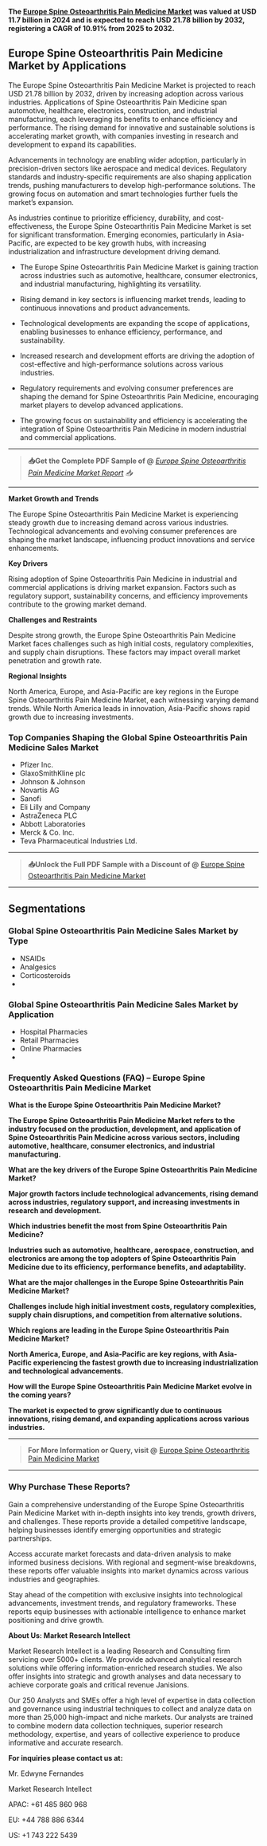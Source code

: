 <p><strong>The <a href="https://www.marketresearchintellect.com/download-sample/?rid=1022222&amp;utm_source=Pulse-April-Europe&amp;utm_medium=852">Europe Spine Osteoarthritis Pain Medicine Market</a> was valued at USD 11.7 billion in 2024 and is expected to reach USD 21.78 billion by 2032, registering a CAGR of 10.91% from 2025 to 2032.</strong></p><h2>Europe Spine Osteoarthritis Pain Medicine Market by Applications&nbsp;</h2><p><p>The Europe Spine Osteoarthritis Pain Medicine Market is projected to reach USD 21.78 billion by 2032, driven by increasing adoption across various industries. Applications of Spine Osteoarthritis Pain Medicine span automotive, healthcare, electronics, construction, and industrial manufacturing, each leveraging its benefits to enhance efficiency and performance. The rising demand for innovative and sustainable solutions is accelerating market growth, with companies investing in research and development to expand its capabilities.</p><p>Advancements in technology are enabling wider adoption, particularly in precision-driven sectors like aerospace and medical devices. Regulatory standards and industry-specific requirements are also shaping application trends, pushing manufacturers to develop high-performance solutions. The growing focus on automation and smart technologies further fuels the market&rsquo;s expansion.</p><p>As industries continue to prioritize efficiency, durability, and cost-effectiveness, the Europe Spine Osteoarthritis Pain Medicine Market is set for significant transformation. Emerging economies, particularly in Asia-Pacific, are expected to be key growth hubs, with increasing industrialization and infrastructure development driving demand.</p></p><ul><li><p>The Europe Spine Osteoarthritis Pain Medicine Market is gaining traction across industries such as automotive, healthcare, consumer electronics, and industrial manufacturing, highlighting its versatility.</p></li><li><p>Rising demand in key sectors is influencing market trends, leading to continuous innovations and product advancements.</p></li><li><p>Technological developments are expanding the scope of applications, enabling businesses to enhance efficiency, performance, and sustainability.</p></li><li><p>Increased research and development efforts are driving the adoption of cost-effective and high-performance solutions across various industries.</p></li><li><p>Regulatory requirements and evolving consumer preferences are shaping the demand for Spine Osteoarthritis Pain Medicine, encouraging market players to develop advanced applications.</p></li><li><p>The growing focus on sustainability and efficiency is accelerating the integration of Spine Osteoarthritis Pain Medicine in modern industrial and commercial applications.</p></li></ul><hr /><blockquote><p><strong><span class="font-[700]">📥Get the Complete PDF Sample of @ </span></strong><em><span class="font-[700]"><a href="https://www.marketresearchintellect.com/download-sample/?rid=1022222&amp;utm_source=Pulse-April-Europe&amp;utm_medium=852" target="_blank" data-tracking-control-name="article-ssr-frontend-pulse_little-text-block" data-tracking-will-navigate="" data-test-link="">Europe Spine Osteoarthritis Pain Medicine Market Report</a>&nbsp;📥</span></em></p></blockquote><hr /><p class="" data-start="77" data-end="360"><strong data-start="77" data-end="105">Market Growth and Trends</strong></p><p class="" data-start="77" data-end="360">The Europe Spine Osteoarthritis Pain Medicine Market is experiencing steady growth due to increasing demand across various industries. Technological advancements and evolving consumer preferences are shaping the market landscape, influencing product innovations and service enhancements.</p><p class="" data-start="362" data-end="606"><strong data-start="362" data-end="377">Key Drivers</strong></p><p class="" data-start="362" data-end="606">Rising adoption of Spine Osteoarthritis Pain Medicine in industrial and commercial applications is driving market expansion. Factors such as regulatory support, sustainability concerns, and efficiency improvements contribute to the growing market demand.</p><p class="" data-start="608" data-end="849"><strong data-start="608" data-end="637">Challenges and Restraints</strong></p><p class="" data-start="608" data-end="849">Despite strong growth, the Europe Spine Osteoarthritis Pain Medicine Market faces challenges such as high initial costs, regulatory complexities, and supply chain disruptions. These factors may impact overall market penetration and growth rate.</p><p class="" data-start="851" data-end="1095"><strong data-start="851" data-end="872">Regional Insights</strong></p><p class="" data-start="851" data-end="1095">North America, Europe, and Asia-Pacific are key regions in the Europe Spine Osteoarthritis Pain Medicine Market, each witnessing varying demand trends. While North America leads in innovation, Asia-Pacific shows rapid growth due to increasing investments.</p><p><h3>Top Companies Shaping the Global Spine Osteoarthritis Pain Medicine Sales Market </h3><ul><li>Pfizer Inc.</li><li>GlaxoSmithKline plc</li><li>Johnson & Johnson</li><li>Novartis AG</li><li>Sanofi</li><li>Eli Lilly and Company</li><li>AstraZeneca PLC</li><li>Abbott Laboratories</li><li>Merck & Co. Inc.</li><li>Teva Pharmaceutical Industries Ltd.</li></ul></p><hr /><blockquote><p><strong>📥Unlock the Full PDF Sample with a Discount of @</strong> <a href="https://www.marketresearchintellect.com/ask-for-discount/?rid=1022222&amp;utm_source=Pulse-April-Europe&amp;utm_medium=852">Europe Spine Osteoarthritis Pain Medicine Market</a></p></blockquote><hr /><p><h2>Segmentations</h2><h3>Global Spine Osteoarthritis Pain Medicine Sales Market by Type</h3><ul><li>NSAIDs</li><li>Analgesics</li><li>Corticosteroids</li><li></li></ul><h3>Global Spine Osteoarthritis Pain Medicine Sales Market by Application</h3><ul><li>Hospital Pharmacies</li><li>Retail Pharmacies</li><li>Online Pharmacies</li><li></li></ul></p><h3><strong>Frequently Asked Questions (FAQ) &ndash; Europe Spine Osteoarthritis Pain Medicine Market</strong></h3><p><strong>What is the Europe Spine Osteoarthritis Pain Medicine Market?</strong></p><p><strong>The Europe Spine Osteoarthritis Pain Medicine Market refers to the industry focused on the production, development, and application of Spine Osteoarthritis Pain Medicine across various sectors, including automotive, healthcare, consumer electronics, and industrial manufacturing.</strong></p><p><strong>What are the key drivers of the Europe Spine Osteoarthritis Pain Medicine Market?</strong></p><p><strong>Major growth factors include technological advancements, rising demand across industries, regulatory support, and increasing investments in research and development.</strong></p><p><strong>Which industries benefit the most from Spine Osteoarthritis Pain Medicine?</strong></p><p><strong>Industries such as automotive, healthcare, aerospace, construction, and electronics are among the top adopters of Spine Osteoarthritis Pain Medicine due to its efficiency, performance benefits, and adaptability.</strong></p><p><strong>What are the major challenges in the Europe Spine Osteoarthritis Pain Medicine Market?</strong></p><p><strong>Challenges include high initial investment costs, regulatory complexities, supply chain disruptions, and competition from alternative solutions.</strong></p><p><strong>Which regions are leading in the Europe Spine Osteoarthritis Pain Medicine Market?</strong></p><p><strong>North America, Europe, and Asia-Pacific are key regions, with Asia-Pacific experiencing the fastest growth due to increasing industrialization and technological advancements.</strong></p><p><strong>How will the Europe Spine Osteoarthritis Pain Medicine Market evolve in the coming years?</strong></p><p><strong>The market is expected to grow significantly due to continuous innovations, rising demand, and expanding applications across various industries.</strong></p><hr /><blockquote><p><span class="font-[700]"><strong>For More Information or Query, visit&nbsp;@</strong>&nbsp;</span><span class="font-[700]"><a href="https://www.marketresearchintellect.com/product/global-spine-osteoarthritis-pain-medicine-sales-market/?utm_source=Linkedin&utm_medium=852" target="_blank" data-tracking-control-name="article-ssr-frontend-pulse_little-text-block" data-tracking-will-navigate="" data-test-link="">Europe Spine Osteoarthritis Pain Medicine Market</a></span></p></blockquote><hr /><h3><strong data-start="0" data-end="31">Why Purchase These Reports?</strong></h3><p class="" data-start="35" data-end="297">Gain a comprehensive understanding of the Europe Spine Osteoarthritis Pain Medicine Market with in-depth insights into key trends, growth drivers, and challenges. These reports provide a detailed competitive landscape, helping businesses identify emerging opportunities and strategic partnerships.</p><p class="" data-start="299" data-end="540">Access accurate market forecasts and data-driven analysis to make informed business decisions. With regional and segment-wise breakdowns, these reports offer valuable insights into market dynamics across various industries and geographies.</p><p class="" data-start="542" data-end="784">Stay ahead of the competition with exclusive insights into technological advancements, investment trends, and regulatory frameworks. These reports equip businesses with actionable intelligence to enhance market positioning and drive growth.</p><p><strong><span class="font-[700]">About Us: Market Research Intellect</span></strong></p><p><span class="">Market Research Intellect is a leading Research and Consulting firm servicing over 5000+ clients. We provide advanced analytical research solutions while offering information-enriched research studies.&nbsp;</span>We also offer insights into strategic and growth analyses and data necessary to achieve corporate goals and critical revenue Janisions.</p><p><span class="">Our 250 Analysts and SMEs offer a high level of expertise in data collection and governance using industrial techniques to collect and analyze data on more than 25,000 high-impact and niche markets. Our analysts are trained to combine modern data collection techniques, superior research methodology, expertise, and years of collective experience to produce informative and accurate research.</span></p><p><strong>For inquiries please contact us at:</strong></p><p>Mr. Edwyne Fernandes</p><p>Market Research Intellect</p><p>APAC: +61 485 860 968</p><p>EU: +44 788 886 6344</p><p>US: +1 743 222 5439</p>